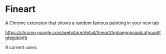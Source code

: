 # Fineart
A Chrome extension that shows a random famous painting in your new tab

https://chrome.google.com/webstore/detail/fineart/hphaegpjmiodcafgoadjfgfpjjpklnfb

9 current users
